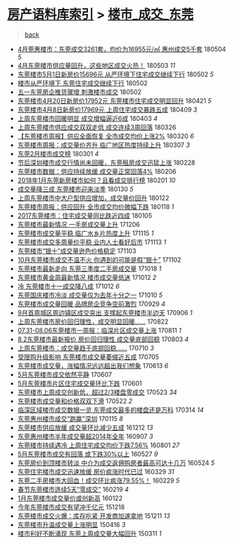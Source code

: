 [房产语料库索引](../../README.md)  > [楼市_成交_东莞](楼市_成交_东莞.md)
====
> [back](../README.md)

- [4月莞惠楼市：东莞成交3261套，均价为16955元/㎡ 惠州成交5千套](http://jkwz.applinzi.com/ittc/7099200626447877136.html#4%E6%9C%88%E8%8E%9E%E6%83%A0%E6%A5%BC%E5%B8%82%EF%BC%9A%E4%B8%9C%E8%8E%9E%E6%88%90%E4%BA%A43261%E5%A5%97%EF%BC%8C%E5%9D%87%E4%BB%B7%E4%B8%BA16955%E5%85%83%2F%E3%8E%A1+%E6%83%A0%E5%B7%9E%E6%88%90%E4%BA%A45%E5%8D%83%E5%A5%97) 180504 *5* 
- [4月东莞楼市供应量回升，这些地区成交火热！](http://jkwz.applinzi.com/ittc/7098989942678225926.html#4%E6%9C%88%E4%B8%9C%E8%8E%9E%E6%A5%BC%E5%B8%82%E4%BE%9B%E5%BA%94%E9%87%8F%E5%9B%9E%E5%8D%87%EF%BC%8C%E8%BF%99%E4%BA%9B%E5%9C%B0%E5%8C%BA%E6%88%90%E4%BA%A4%E7%81%AB%E7%83%AD%EF%BC%81) 180503 *11* 
- [东莞楼市5月1日新房价15696元 从严环境下住宅成交继续下行](http://jkwz.applinzi.com/ittc/7098563521858241547.html#%E4%B8%9C%E8%8E%9E%E6%A5%BC%E5%B8%825%E6%9C%881%E6%97%A5%E6%96%B0%E6%88%BF%E4%BB%B715696%E5%85%83+%E4%BB%8E%E4%B8%A5%E7%8E%AF%E5%A2%83%E4%B8%8B%E4%BD%8F%E5%AE%85%E6%88%90%E4%BA%A4%E7%BB%A7%E7%BB%AD%E4%B8%8B%E8%A1%8C) 180502 *5* 
- [楼市从严环境下 东莞住宅成交继续下行](http://jkwz.applinzi.com/ittc/7098560561791108106.html#%E6%A5%BC%E5%B8%82%E4%BB%8E%E4%B8%A5%E7%8E%AF%E5%A2%83%E4%B8%8B+%E4%B8%9C%E8%8E%9E%E4%BD%8F%E5%AE%85%E6%88%90%E4%BA%A4%E7%BB%A7%E7%BB%AD%E4%B8%8B%E8%A1%8C) 180502  
- [五一东莞房企推货骤增 刺激楼市成交](http://jkwz.applinzi.com/ittc/7098558001571169287.html#%E4%BA%94%E4%B8%80%E4%B8%9C%E8%8E%9E%E6%88%BF%E4%BC%81%E6%8E%A8%E8%B4%A7%E9%AA%A4%E5%A2%9E+%E5%88%BA%E6%BF%80%E6%A5%BC%E5%B8%82%E6%88%90%E4%BA%A4) 180502  
- [东莞楼市4月20日新房价17952元 东莞楼市住宅成交明显回升](http://jkwz.applinzi.com/ittc/7094579626754180106.html#%E4%B8%9C%E8%8E%9E%E6%A5%BC%E5%B8%824%E6%9C%8820%E6%97%A5%E6%96%B0%E6%88%BF%E4%BB%B717952%E5%85%83+%E4%B8%9C%E8%8E%9E%E6%A5%BC%E5%B8%82%E4%BD%8F%E5%AE%85%E6%88%90%E4%BA%A4%E6%98%8E%E6%98%BE%E5%9B%9E%E5%8D%87) 180421 *5* 
- [东莞楼市4月8日新房价17969元 上周住宅成交暴跌五成](http://jkwz.applinzi.com/ittc/7090037445150376970.html#%E4%B8%9C%E8%8E%9E%E6%A5%BC%E5%B8%824%E6%9C%888%E6%97%A5%E6%96%B0%E6%88%BF%E4%BB%B717969%E5%85%83+%E4%B8%8A%E5%91%A8%E4%BD%8F%E5%AE%85%E6%88%90%E4%BA%A4%E6%9A%B4%E8%B7%8C%E4%BA%94%E6%88%90) 180409 *3* 
- [上周东莞楼市回暖明显 成交增幅逼近6成](http://jkwz.applinzi.com/ittc/7087686768348627985.html#%E4%B8%8A%E5%91%A8%E4%B8%9C%E8%8E%9E%E6%A5%BC%E5%B8%82%E5%9B%9E%E6%9A%96%E6%98%8E%E6%98%BE+%E6%88%90%E4%BA%A4%E5%A2%9E%E5%B9%85%E9%80%BC%E8%BF%916%E6%88%90) 180403 *4* 
- [上周东莞楼市供应成交双双走低 成交连续3周回落](http://jkwz.applinzi.com/ittc/7084739865285755914.html#%E4%B8%8A%E5%91%A8%E4%B8%9C%E8%8E%9E%E6%A5%BC%E5%B8%82%E4%BE%9B%E5%BA%94%E6%88%90%E4%BA%A4%E5%8F%8C%E5%8F%8C%E8%B5%B0%E4%BD%8E+%E6%88%90%E4%BA%A4%E8%BF%9E%E7%BB%AD3%E5%91%A8%E5%9B%9E%E8%90%BD) 180326  
- [【东莞楼市周报】供应全面恢复 全市成交均价上涨2%](http://jkwz.applinzi.com/ittc/7082500619510481927.html#%E3%80%90%E4%B8%9C%E8%8E%9E%E6%A5%BC%E5%B8%82%E5%91%A8%E6%8A%A5%E3%80%91%E4%BE%9B%E5%BA%94%E5%85%A8%E9%9D%A2%E6%81%A2%E5%A4%8D+%E5%85%A8%E5%B8%82%E6%88%90%E4%BA%A4%E5%9D%87%E4%BB%B7%E4%B8%8A%E6%B6%A82%25) 180320 *6* 
- [东莞楼市周报：成交量价齐升 临广地区热度持续上升](http://jkwz.applinzi.com/ittc/7077664269066044426.html#%E4%B8%9C%E8%8E%9E%E6%A5%BC%E5%B8%82%E5%91%A8%E6%8A%A5%EF%BC%9A%E6%88%90%E4%BA%A4%E9%87%8F%E4%BB%B7%E9%BD%90%E5%8D%87+%E4%B8%B4%E5%B9%BF%E5%9C%B0%E5%8C%BA%E7%83%AD%E5%BA%A6%E6%8C%81%E7%BB%AD%E4%B8%8A%E5%8D%87) 180307 *3* 
- [东莞2月楼市成交榜](http://jkwz.applinzi.com/ittc/7075561888400540678.html#%E4%B8%9C%E8%8E%9E2%E6%9C%88%E6%A5%BC%E5%B8%82%E6%88%90%E4%BA%A4%E6%A6%9C) 180301 *4* 
- [节后深圳楼市成交行情尚未回暖，东莞租房成交迅猛上涨](http://jkwz.applinzi.com/ittc/7074954577168565259.html#%E8%8A%82%E5%90%8E%E6%B7%B1%E5%9C%B3%E6%A5%BC%E5%B8%82%E6%88%90%E4%BA%A4%E8%A1%8C%E6%83%85%E5%B0%9A%E6%9C%AA%E5%9B%9E%E6%9A%96%EF%BC%8C%E4%B8%9C%E8%8E%9E%E7%A7%9F%E6%88%BF%E6%88%90%E4%BA%A4%E8%BF%85%E7%8C%9B%E4%B8%8A%E6%B6%A8) 180228  
- [东莞楼市数据：供应持续放缓 成交量正常回落4%](http://jkwz.applinzi.com/ittc/7066922124940149770.html#%E4%B8%9C%E8%8E%9E%E6%A5%BC%E5%B8%82%E6%95%B0%E6%8D%AE%EF%BC%9A%E4%BE%9B%E5%BA%94%E6%8C%81%E7%BB%AD%E6%94%BE%E7%BC%93+%E6%88%90%E4%BA%A4%E9%87%8F%E6%AD%A3%E5%B8%B8%E5%9B%9E%E8%90%BD4%25) 180206  
- [2018年1月东莞新房楼市如何？且看成交排行榜](http://jkwz.applinzi.com/ittc/7065136383457231882.html#2018%E5%B9%B41%E6%9C%88%E4%B8%9C%E8%8E%9E%E6%96%B0%E6%88%BF%E6%A5%BC%E5%B8%82%E5%A6%82%E4%BD%95%EF%BC%9F%E4%B8%94%E7%9C%8B%E6%88%90%E4%BA%A4%E6%8E%92%E8%A1%8C%E6%A6%9C) 180201 *10* 
- [成交量降三成 东莞楼市迎来淡季](http://jkwz.applinzi.com/ittc/7064305291707810822.html#%E6%88%90%E4%BA%A4%E9%87%8F%E9%99%8D%E4%B8%89%E6%88%90+%E4%B8%9C%E8%8E%9E%E6%A5%BC%E5%B8%82%E8%BF%8E%E6%9D%A5%E6%B7%A1%E5%AD%A3) 180130 *5* 
- [上周东莞楼市中大户型供应增加，成交量价回升](http://jkwz.applinzi.com/ittc/7061313390826226705.html#%E4%B8%8A%E5%91%A8%E4%B8%9C%E8%8E%9E%E6%A5%BC%E5%B8%82%E4%B8%AD%E5%A4%A7%E6%88%B7%E5%9E%8B%E4%BE%9B%E5%BA%94%E5%A2%9E%E5%8A%A0%EF%BC%8C%E6%88%90%E4%BA%A4%E9%87%8F%E4%BB%B7%E5%9B%9E%E5%8D%87) 180122  
- [东莞楼市周报：供应回升 全市成交均价微幅下跌](http://jkwz.applinzi.com/ittc/7059874839014147078.html#%E4%B8%9C%E8%8E%9E%E6%A5%BC%E5%B8%82%E5%91%A8%E6%8A%A5%EF%BC%9A%E4%BE%9B%E5%BA%94%E5%9B%9E%E5%8D%87+%E5%85%A8%E5%B8%82%E6%88%90%E4%BA%A4%E5%9D%87%E4%BB%B7%E5%BE%AE%E5%B9%85%E4%B8%8B%E8%B7%8C) 180118 *1* 
- [2017东莞楼市：住宅成交量同比跌近四成](http://jkwz.applinzi.com/ittc/7055037296351380486.html#2017%E4%B8%9C%E8%8E%9E%E6%A5%BC%E5%B8%82%EF%BC%9A%E4%BD%8F%E5%AE%85%E6%88%90%E4%BA%A4%E9%87%8F%E5%90%8C%E6%AF%94%E8%B7%8C%E8%BF%91%E5%9B%9B%E6%88%90) 180105  
- [东莞楼市最新情况 一手房成交量上升](http://jkwz.applinzi.com/ittc/7043931969849656336.html#%E4%B8%9C%E8%8E%9E%E6%A5%BC%E5%B8%82%E6%9C%80%E6%96%B0%E6%83%85%E5%86%B5+%E4%B8%80%E6%89%8B%E6%88%BF%E6%88%90%E4%BA%A4%E9%87%8F%E4%B8%8A%E5%8D%87) 171206  
- [东莞楼市成交量平稳 临广水乡片热度上升](http://jkwz.applinzi.com/ittc/7036095163020084241.html#%E4%B8%9C%E8%8E%9E%E6%A5%BC%E5%B8%82%E6%88%90%E4%BA%A4%E9%87%8F%E5%B9%B3%E7%A8%B3+%E4%B8%B4%E5%B9%BF%E6%B0%B4%E4%B9%A1%E7%89%87%E7%83%AD%E5%BA%A6%E4%B8%8A%E5%8D%87) 171115 *1* 
- [东莞楼市成交多周量价平稳 业内人士看好后市](http://jkwz.applinzi.com/ittc/7035386984904786961.html#%E4%B8%9C%E8%8E%9E%E6%A5%BC%E5%B8%82%E6%88%90%E4%BA%A4%E5%A4%9A%E5%91%A8%E9%87%8F%E4%BB%B7%E5%B9%B3%E7%A8%B3+%E4%B8%9A%E5%86%85%E4%BA%BA%E5%A3%AB%E7%9C%8B%E5%A5%BD%E5%90%8E%E5%B8%82) 171113 *1* 
- [东莞楼市“银十”成交量逊色价格稳定](http://jkwz.applinzi.com/ittc/7031662874504725520.html#%E4%B8%9C%E8%8E%9E%E6%A5%BC%E5%B8%82%E2%80%9C%E9%93%B6%E5%8D%81%E2%80%9D%E6%88%90%E4%BA%A4%E9%87%8F%E9%80%8A%E8%89%B2%E4%BB%B7%E6%A0%BC%E7%A8%B3%E5%AE%9A) 171103  
- [10月东莞楼市成交不温不火 你遇到的可能是假“银十”](http://jkwz.applinzi.com/ittc/7031277278124835857.html#10%E6%9C%88%E4%B8%9C%E8%8E%9E%E6%A5%BC%E5%B8%82%E6%88%90%E4%BA%A4%E4%B8%8D%E6%B8%A9%E4%B8%8D%E7%81%AB+%E4%BD%A0%E9%81%87%E5%88%B0%E7%9A%84%E5%8F%AF%E8%83%BD%E6%98%AF%E5%81%87%E2%80%9C%E9%93%B6%E5%8D%81%E2%80%9D) 171102  
- [东莞楼市最新走向 东莞三季度二手房成交量](http://jkwz.applinzi.com/ittc/7025722983581221905.html#%E4%B8%9C%E8%8E%9E%E6%A5%BC%E5%B8%82%E6%9C%80%E6%96%B0%E8%B5%B0%E5%90%91+%E4%B8%9C%E8%8E%9E%E4%B8%89%E5%AD%A3%E5%BA%A6%E4%BA%8C%E6%89%8B%E6%88%BF%E6%88%90%E4%BA%A4%E9%87%8F) 171018 *1* 
- [东莞楼市黄金周最新情况 楼市成交量低迷](http://jkwz.applinzi.com/ittc/7023522183517832208.html#%E4%B8%9C%E8%8E%9E%E6%A5%BC%E5%B8%82%E9%BB%84%E9%87%91%E5%91%A8%E6%9C%80%E6%96%B0%E6%83%85%E5%86%B5+%E6%A5%BC%E5%B8%82%E6%88%90%E4%BA%A4%E9%87%8F%E4%BD%8E%E8%BF%B7) 171012 *2* 
- [冷 东莞楼市十一成交降八成](http://jkwz.applinzi.com/ittc/7023462390035907601.html#%E5%86%B7+%E4%B8%9C%E8%8E%9E%E6%A5%BC%E5%B8%82%E5%8D%81%E4%B8%80%E6%88%90%E4%BA%A4%E9%99%8D%E5%85%AB%E6%88%90) 171012 *6* 
- [东莞国庆楼市冷淡 成交量仅为去年十分之一](http://jkwz.applinzi.com/ittc/7022895431267386384.html#%E4%B8%9C%E8%8E%9E%E5%9B%BD%E5%BA%86%E6%A5%BC%E5%B8%82%E5%86%B7%E6%B7%A1+%E6%88%90%E4%BA%A4%E9%87%8F%E4%BB%85%E4%B8%BA%E5%8E%BB%E5%B9%B4%E5%8D%81%E5%88%86%E4%B9%8B%E4%B8%80) 171010 *5* 
- [东莞楼市成交量回暖 品牌房企竞争空前激烈](http://jkwz.applinzi.com/ittc/7018666119399998481.html#%E4%B8%9C%E8%8E%9E%E6%A5%BC%E5%B8%82%E6%88%90%E4%BA%A4%E9%87%8F%E5%9B%9E%E6%9A%96+%E5%93%81%E7%89%8C%E6%88%BF%E4%BC%81%E7%AB%9E%E4%BA%89%E7%A9%BA%E5%89%8D%E6%BF%80%E7%83%88) 170929 *4* 
- [9月首周城区周边镇区成交突出 支撑起东莞楼市半边天](http://jkwz.applinzi.com/ittc/7009975999750734865.html#9%E6%9C%88%E9%A6%96%E5%91%A8%E5%9F%8E%E5%8C%BA%E5%91%A8%E8%BE%B9%E9%95%87%E5%8C%BA%E6%88%90%E4%BA%A4%E7%AA%81%E5%87%BA+%E6%94%AF%E6%92%91%E8%B5%B7%E4%B8%9C%E8%8E%9E%E6%A5%BC%E5%B8%82%E5%8D%8A%E8%BE%B9%E5%A4%A9) 170906 *1* 
- [上周东莞楼市房价回归理性，成交明显回暖……](http://jkwz.applinzi.com/ittc/7004456074579804945.html#%E4%B8%8A%E5%91%A8%E4%B8%9C%E8%8E%9E%E6%A5%BC%E5%B8%82%E6%88%BF%E4%BB%B7%E5%9B%9E%E5%BD%92%E7%90%86%E6%80%A7%EF%BC%8C%E6%88%90%E4%BA%A4%E6%98%8E%E6%98%BE%E5%9B%9E%E6%9A%96%E2%80%A6%E2%80%A6) 170822  
- [07.31-08.06东莞楼市一周报：临深片区成交量上涨](http://jkwz.applinzi.com/ittc/7000550154472784913.html#07.31-08.06%E4%B8%9C%E8%8E%9E%E6%A5%BC%E5%B8%82%E4%B8%80%E5%91%A8%E6%8A%A5%EF%BC%9A%E4%B8%B4%E6%B7%B1%E7%89%87%E5%8C%BA%E6%88%90%E4%BA%A4%E9%87%8F%E4%B8%8A%E6%B6%A8) 170811 *1* 
- [8.2东莞楼市最新报价 房价回归理性 成交量底部回稳](http://jkwz.applinzi.com/ittc/6997532286277649424.html#8.2%E4%B8%9C%E8%8E%9E%E6%A5%BC%E5%B8%82%E6%9C%80%E6%96%B0%E6%8A%A5%E4%BB%B7+%E6%88%BF%E4%BB%B7%E5%9B%9E%E5%BD%92%E7%90%86%E6%80%A7+%E6%88%90%E4%BA%A4%E9%87%8F%E5%BA%95%E9%83%A8%E5%9B%9E%E7%A8%B3) 170803 *4* 
- [上周东莞楼市：成交量趋于底部回稳……](http://jkwz.applinzi.com/ittc/6988577760870925329.html#%E4%B8%8A%E5%91%A8%E4%B8%9C%E8%8E%9E%E6%A5%BC%E5%B8%82%EF%BC%9A%E6%88%90%E4%BA%A4%E9%87%8F%E8%B6%8B%E4%BA%8E%E5%BA%95%E9%83%A8%E5%9B%9E%E7%A8%B3%E2%80%A6%E2%80%A6) 170710 *3* 
- [受限购升级影响 东莞楼市成交量萎缩近五成](http://jkwz.applinzi.com/ittc/6986758028781945872.html#%E5%8F%97%E9%99%90%E8%B4%AD%E5%8D%87%E7%BA%A7%E5%BD%B1%E5%93%8D+%E4%B8%9C%E8%8E%9E%E6%A5%BC%E5%B8%82%E6%88%90%E4%BA%A4%E9%87%8F%E8%90%8E%E7%BC%A9%E8%BF%91%E4%BA%94%E6%88%90) 170705  
- [东莞楼市成交量，涨幅情况远远超出我们想象](http://jkwz.applinzi.com/ittc/6978699065997919237.html#%E4%B8%9C%E8%8E%9E%E6%A5%BC%E5%B8%82%E6%88%90%E4%BA%A4%E9%87%8F%EF%BC%8C%E6%B6%A8%E5%B9%85%E6%83%85%E5%86%B5%E8%BF%9C%E8%BF%9C%E8%B6%85%E5%87%BA%E6%88%91%E4%BB%AC%E6%83%B3%E8%B1%A1) 170613 *6* 
- [5月东莞楼市成交依然平静](http://jkwz.applinzi.com/ittc/6976250070675489796.html#5%E6%9C%88%E4%B8%9C%E8%8E%9E%E6%A5%BC%E5%B8%82%E6%88%90%E4%BA%A4%E4%BE%9D%E7%84%B6%E5%B9%B3%E9%9D%99) 170607  
- [5月东莞楼市片区住宅成交量环比下跌](http://jkwz.applinzi.com/ittc/6974152150975251460.html#5%E6%9C%88%E4%B8%9C%E8%8E%9E%E6%A5%BC%E5%B8%82%E7%89%87%E5%8C%BA%E4%BD%8F%E5%AE%85%E6%88%90%E4%BA%A4%E9%87%8F%E7%8E%AF%E6%AF%94%E4%B8%8B%E8%B7%8C) 170601  
- [东莞楼市上周成交创新低，超过2/3楼盘零成交](http://jkwz.applinzi.com/ittc/6970793598156014597.html#%E4%B8%9C%E8%8E%9E%E6%A5%BC%E5%B8%82%E4%B8%8A%E5%91%A8%E6%88%90%E4%BA%A4%E5%88%9B%E6%96%B0%E4%BD%8E%EF%BC%8C%E8%B6%85%E8%BF%872%2F3%E6%A5%BC%E7%9B%98%E9%9B%B6%E6%88%90%E4%BA%A4) 170523 *34* 
- [东莞楼市成交量和价格双双下滑](http://jkwz.applinzi.com/ittc/6970538211813098501.html#%E4%B8%9C%E8%8E%9E%E6%A5%BC%E5%B8%82%E6%88%90%E4%BA%A4%E9%87%8F%E5%92%8C%E4%BB%B7%E6%A0%BC%E5%8F%8C%E5%8F%8C%E4%B8%8B%E6%BB%91) 170522 *2* 
- [临深区域楼市成交数据一览 东莞成交最多的楼盘还是万科](http://jkwz.applinzi.com/ittc/6944876645268849669.html#%E4%B8%B4%E6%B7%B1%E5%8C%BA%E5%9F%9F%E6%A5%BC%E5%B8%82%E6%88%90%E4%BA%A4%E6%95%B0%E6%8D%AE%E4%B8%80%E8%A7%88+%E4%B8%9C%E8%8E%9E%E6%88%90%E4%BA%A4%E6%9C%80%E5%A4%9A%E7%9A%84%E6%A5%BC%E7%9B%98%E8%BF%98%E6%98%AF%E4%B8%87%E7%A7%91) 170314 *14* 
- [东莞惠州楼市成交“跑赢”深圳](http://jkwz.applinzi.com/ittc/6923271384523604997.html#%E4%B8%9C%E8%8E%9E%E6%83%A0%E5%B7%9E%E6%A5%BC%E5%B8%82%E6%88%90%E4%BA%A4%E2%80%9C%E8%B7%91%E8%B5%A2%E2%80%9D%E6%B7%B1%E5%9C%B3) 170115 *8* 
- [东莞楼市供应放缓 成交量环比减少五成](http://jkwz.applinzi.com/ittc/6910662596587160581.html#%E4%B8%9C%E8%8E%9E%E6%A5%BC%E5%B8%82%E4%BE%9B%E5%BA%94%E6%94%BE%E7%BC%93+%E6%88%90%E4%BA%A4%E9%87%8F%E7%8E%AF%E6%AF%94%E5%87%8F%E5%B0%91%E4%BA%94%E6%88%90) 161212 *13* 
- [东莞惠州楼市半年成交量超2014年全年](http://jkwz.applinzi.com/ittc/6875229152923354117.html#%E4%B8%9C%E8%8E%9E%E6%83%A0%E5%B7%9E%E6%A5%BC%E5%B8%82%E5%8D%8A%E5%B9%B4%E6%88%90%E4%BA%A4%E9%87%8F%E8%B6%852014%E5%B9%B4%E5%85%A8%E5%B9%B4) 160907 *3* 
- [东莞楼市持续遇冷 上周住宅成交均价下跌7.56%](http://jkwz.applinzi.com/ittc/6861338199925982212.html#%E4%B8%9C%E8%8E%9E%E6%A5%BC%E5%B8%82%E6%8C%81%E7%BB%AD%E9%81%87%E5%86%B7+%E4%B8%8A%E5%91%A8%E4%BD%8F%E5%AE%85%E6%88%90%E4%BA%A4%E5%9D%87%E4%BB%B7%E4%B8%8B%E8%B7%8C7.56%25) 160801 *27* 
- [5月东莞楼市成交有回落 或下跌30%以上](http://jkwz.applinzi.com/ittc/6836840612091134980.html#5%E6%9C%88%E4%B8%9C%E8%8E%9E%E6%A5%BC%E5%B8%82%E6%88%90%E4%BA%A4%E6%9C%89%E5%9B%9E%E8%90%BD+%E6%88%96%E4%B8%8B%E8%B7%8C30%25%E4%BB%A5%E4%B8%8A) 160527 *9* 
- [东莞房价到顶楼市转淡 中介为成交返佣购房者最高可达十几万](http://jkwz.applinzi.com/ittc/6835740371937920005.html#%E4%B8%9C%E8%8E%9E%E6%88%BF%E4%BB%B7%E5%88%B0%E9%A1%B6%E6%A5%BC%E5%B8%82%E8%BD%AC%E6%B7%A1+%E4%B8%AD%E4%BB%8B%E4%B8%BA%E6%88%90%E4%BA%A4%E8%BF%94%E4%BD%A3%E8%B4%AD%E6%88%BF%E8%80%85%E6%9C%80%E9%AB%98%E5%8F%AF%E8%BE%BE%E5%8D%81%E5%87%A0%E4%B8%87) 160524 *5* 
- [东莞住宅楼市成交迅速放缓 房价疯涨时代已过](http://jkwz.applinzi.com/ittc/6814957453716227077.html#%E4%B8%9C%E8%8E%9E%E4%BD%8F%E5%AE%85%E6%A5%BC%E5%B8%82%E6%88%90%E4%BA%A4%E8%BF%85%E9%80%9F%E6%94%BE%E7%BC%93+%E6%88%BF%E4%BB%B7%E7%96%AF%E6%B6%A8%E6%97%B6%E4%BB%A3%E5%B7%B2%E8%BF%87) 160329 *31* 
- [东莞二手房楼市大回血！成交环比疯涨79.55%！](http://jkwz.applinzi.com/ittc/6804260645855822852.html#%E4%B8%9C%E8%8E%9E%E4%BA%8C%E6%89%8B%E6%88%BF%E6%A5%BC%E5%B8%82%E5%A4%A7%E5%9B%9E%E8%A1%80%EF%BC%81%E6%88%90%E4%BA%A4%E7%8E%AF%E6%AF%94%E7%96%AF%E6%B6%A879.55%25%EF%BC%81) 160229 *5* 
- [春节东莞楼市连续5天“零成交”](http://jkwz.applinzi.com/ittc/6800358526463509508.html#%E6%98%A5%E8%8A%82%E4%B8%9C%E8%8E%9E%E6%A5%BC%E5%B8%82%E8%BF%9E%E7%BB%AD5%E5%A4%A9%E2%80%9C%E9%9B%B6%E6%88%90%E4%BA%A4%E2%80%9D) 160219 *4* 
- [1月东莞楼市成交量价或创新高](http://jkwz.applinzi.com/ittc/6789986097887183876.html#1%E6%9C%88%E4%B8%9C%E8%8E%9E%E6%A5%BC%E5%B8%82%E6%88%90%E4%BA%A4%E9%87%8F%E4%BB%B7%E6%88%96%E5%88%9B%E6%96%B0%E9%AB%98) 160122  
- [今年东莞楼市成交有望冲千亿元](http://jkwz.applinzi.com/ittc/6777074801189585924.html#%E4%BB%8A%E5%B9%B4%E4%B8%9C%E8%8E%9E%E6%A5%BC%E5%B8%82%E6%88%90%E4%BA%A4%E6%9C%89%E6%9C%9B%E5%86%B2%E5%8D%83%E4%BA%BF%E5%85%83) 151218  
- [东莞楼市成交火爆：库存吃紧 开发商加速拿地](http://jkwz.applinzi.com/ittc/6774504507430142981.html#%E4%B8%9C%E8%8E%9E%E6%A5%BC%E5%B8%82%E6%88%90%E4%BA%A4%E7%81%AB%E7%88%86%EF%BC%9A%E5%BA%93%E5%AD%98%E5%90%83%E7%B4%A7+%E5%BC%80%E5%8F%91%E5%95%86%E5%8A%A0%E9%80%9F%E6%8B%BF%E5%9C%B0) 151211 *13* 
- [东莞楼市升温成交量上涨明显](http://jkwz.applinzi.com/ittc/547650611404414211.html#%E4%B8%9C%E8%8E%9E%E6%A5%BC%E5%B8%82%E5%8D%87%E6%B8%A9%E6%88%90%E4%BA%A4%E9%87%8F%E4%B8%8A%E6%B6%A8%E6%98%8E%E6%98%BE) 150416 *3* 
- [楼市利好不断涌现 东莞上周成交量大幅回升](http://jkwz.applinzi.com/ittc/547650611395468928.html#%E6%A5%BC%E5%B8%82%E5%88%A9%E5%A5%BD%E4%B8%8D%E6%96%AD%E6%B6%8C%E7%8E%B0+%E4%B8%9C%E8%8E%9E%E4%B8%8A%E5%91%A8%E6%88%90%E4%BA%A4%E9%87%8F%E5%A4%A7%E5%B9%85%E5%9B%9E%E5%8D%87) 150311 *1* 

